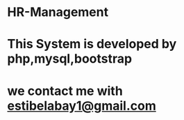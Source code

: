 # HR-Management
# This System is developed by php,mysql,bootstrap 
# we contact me with estibelabay1@gmail.com
